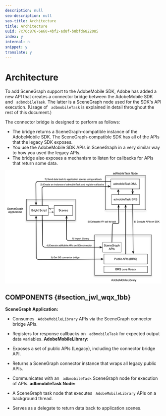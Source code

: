 ```yaml
---
description: null
seo-description: null
seo-title: Architecture
title: Architecture
uuid: 7c76c876-6e60-4bf2-ad8f-b8bfd6822085
index: y
internal: n
snippet: y
translate: y
---
```


# Architecture

To add SceneGraph support to the AdobeMobile SDK, Adobe has added a new API that creates a connector bridge between the AdobeMobile SDK and ` adbmobileTask`. The latter is a SceneGraph node used for the SDK's API execution. (Usage of ` adbmobileTask` is explained in detail throughout the rest of this document.) 

The connector bridge is designed to perform as follows:


* The bridge returns a SceneGraph-compatible instance of the AdobeMobile SDK. The SceneGraph-compatible SDK has all of the APIs that the legacy SDK exposes.
* You use the AdobeMobile SDK APIs in SceneGraph in a very similar way to how you used the legacy APIs.
* The bridge also exposes a mechanism to listen for callbacks for APIs that return some data.


<a id="fig_wc2_npx_1bb"></a> ![](assets/SceneGraph_arch.png) 

## COMPONENTS {#section_jwl_wqx_1bb}

**SceneGraph Application:**


* Consumes ` AdobeMobileLibrary` APIs via the SceneGraph connector bridge APIs.
* Registers for response callbacks on ` adbmobileTask` for expected output data variables.
**AdobeMobileLibrary:**


* Exposes a set of public APIs (Legacy), including the connector bridge API.
* Returns a SceneGraph connector instance that wraps all legacy public APIs.
* Communicates with an ` adbmobileTask` SceneGraph node for execution of APIs.
**adbmobileTask Node:**


* A SceneGraph task node that executes ` AdobeMobileLibrary` APIs on a background thread.
* Serves as a delegate to return data back to application scenes.

